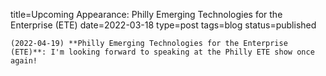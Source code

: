 
title=Upcoming Appearance: Philly Emerging Technologies for the Enterprise (ETE)
date=2022-03-18
type=post
tags=blog
status=published
~~~~~~
(2022-04-19) **Philly Emerging Technologies for the Enterprise (ETE)**: I'm looking forward to speaking at the Philly ETE show once again! 
            